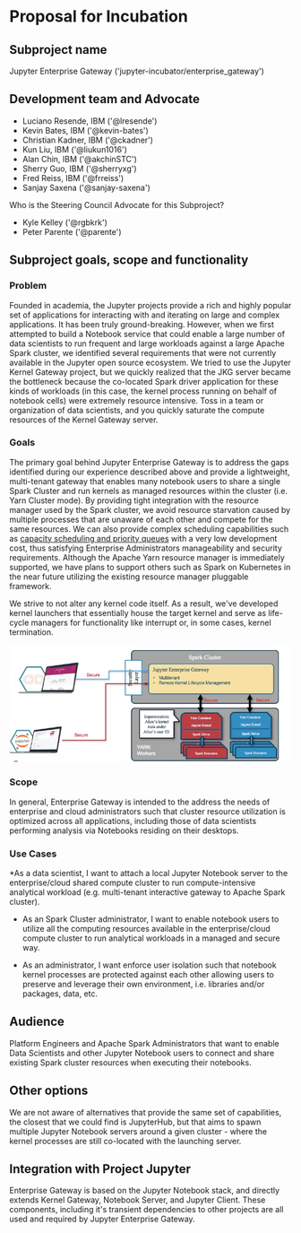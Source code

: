 # Proposal for Incubation

## Subproject name

Jupyter Enterprise Gateway ('jupyter-incubator/enterprise_gateway')

## Development team and Advocate

* Luciano Resende, IBM ('@lresende')
* Kevin Bates, IBM ('@kevin-bates')
* Christian Kadner, IBM ('@ckadner')
* Kun Liu, IBM ('@liukun1016')
* Alan Chin, IBM ('@akchinSTC')
* Sherry Guo, IBM ('@sherryxg')
* Fred Reiss, IBM ('@frreiss')
* Sanjay Saxena ('@sanjay-saxena')

Who is the Steering Council Advocate for this Subproject?

* Kyle Kelley ('@rgbkrk')
* Peter Parente ('@parente')

## Subproject goals, scope and functionality

### Problem
Founded in academia, the Jupyter projects provide a rich and highly popular set of applications for
interacting with and iterating on large and complex applications.  It has been truly ground-breaking.
However, when we first attempted to build a Notebook service that could enable a large number of data
scientists to run frequent and large workloads against a large Apache Spark cluster, we identified
several requirements that were not currently available in the Jupyter open source ecosystem. We tried
to use the Jupyter Kernel Gateway project, but we quickly realized that the JKG server became the
bottleneck because the co-located Spark driver application for these kinds of workloads (in this case,
the kernel process running on behalf of notebook cells) were extremely resource intensive. Toss in a team
or organization of data scientists, and you quickly saturate the compute resources of the Kernel Gateway
server.

### Goals
The primary goal behind Jupyter Enterprise Gateway is to address the gaps identified during our experience
described above and provide a lightweight, multi-tenant gateway that enables many notebook users to share
a single Spark Cluster and run kernels as managed resources within the cluster (i.e. Yarn Cluster mode).
By providing tight integration with the resource manager used by the Spark cluster, we avoid resource starvation
caused by multiple processes that are unaware of each other and compete for the same resources.  We can also provide
complex scheduling capabilities such as [capacity scheduling and priority queues](https://hadoop.apache.org/docs/r2.7.4/hadoop-yarn/hadoop-yarn-site/CapacityScheduler.html)
with a very low development cost, thus satisfying Enterprise Administrators manageability and security
requirements. Although the Apache Yarn resource manager is immediately supported, we have plans to support
others such as Spark on Kubernetes in the near future utilizing the existing resource manager pluggable framework.

We strive to not alter any kernel code itself.  As a result, we've developed kernel launchers that essentially
house the target kernel and serve as life-cycle managers for functionality like interrupt or, in some cases,
kernel termination.

![System Diagram](system-diagram.jpg)

### Scope
In general, Enterprise Gateway is intended to the address the needs of enterprise and cloud administrators
such that cluster resource utilization is optimized across all applications, including those of data scientists
performing analysis via Notebooks residing on their desktops.

### Use Cases

*As a data scientist, I want to attach a local Jupyter Notebook server to the enterprise/cloud shared compute cluster
to run compute-intensive analytical workload (e.g. multi-tenant interactive gateway to Apache Spark cluster).

* As an Spark Cluster administrator, I want to enable notebook users to utilize all the computing resources available
in the enterprise/cloud compute cluster to run analytical workloads in a managed and secure way.

* As an administrator, I want enforce user isolation such that notebook kernel processes are protected against each
other allowing users to preserve and leverage their own environment, i.e. libraries and/or packages, data, etc.

## Audience

Platform Engineers and Apache Spark Administrators that want to enable Data Scientists and other Jupyter
Notebook users to connect and share existing Spark cluster resources when executing their notebooks.


## Other options

We are not aware of alternatives that provide the same set of capabilities, the closest that we could find
is JupyterHub, but that aims to spawn multiple Jupyter Notebook servers around a given cluster - where the
kernel processes are still co-located with the launching server.

## Integration with Project Jupyter

Enterprise Gateway is based on the Jupyter Notebook stack, and directly extends Kernel Gateway, Notebook Server,
and Jupyter Client. These components, including it's transient dependencies to other projects are all used and
required by Jupyter Enterprise Gateway.

